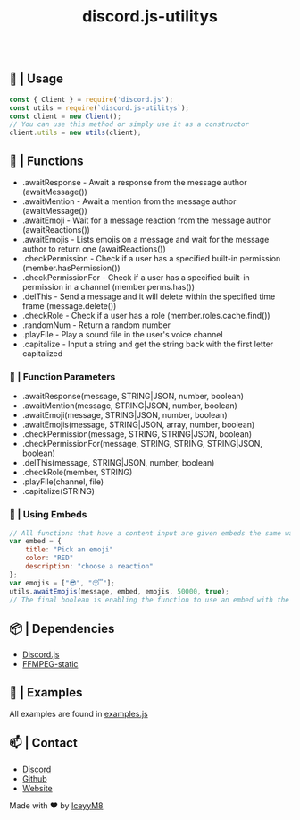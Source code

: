 <h1 align="center">discord.js-utilitys</h1>
<br></br>

## 📃 | Usage
```js
const { Client } = require('discord.js');
const utils = require(`discord.js-utilitys`);
const client = new Client();
// You can use this method or simply use it as a constructor
client.utils = new utils(client);
```

## 🤖 | Functions
* <utils>.awaitResponse - Await a response from the message author (awaitMessage())
* <utils>.awaitMention - Await a mention from the message author (awaitMessage())
* <utils>.awaitEmoji - Wait for a message reaction from the message author (awaitReactions())
* <utils>.awaitEmojis - Lists emojis on a message and wait for the message author to return one (awaitReactions())
* <utils>.checkPermission - Check if a user has a specified built-in permission (member.hasPermission())
* <utils>.checkPermissionFor - Check if a user has a specified built-in permission in a channel (member.perms.has())
* <utils>.delThis - Send a message and it will delete within the specified time frame (message.delete())
* <utils>.checkRole - Check if a user has a role (member.roles.cache.find())
* <utils>.randomNum - Return a random number
* <utils>.playFile - Play a sound file in the user's voice channel
* <utils>.capitalize - Input a string and get the string back with the first letter capitalized
### 📖 | Function Parameters
* <utils>.awaitResponse(message, STRING|JSON, number, boolean)
* <utils>.awaitMention(message, STRING|JSON, number, boolean)
* <utils>.awaitEmoji(message, STRING|JSON, number, boolean)
* <utils>.awaitEmojis(message, STRING|JSON, array, number, boolean)
* <utils>.checkPermission(message, STRING, STRING|JSON, boolean)
* <utils>.checkPermissionFor(message, STRING, STRING, STRING|JSON, boolean)
* <utils>.delThis(message, STRING|JSON, number, boolean)
* <utils>.checkRole(member, STRING)
* <utils>.playFile(channel, file)
* <utils>.capitalize(STRING)
### 📧 | Using Embeds
```js
// All functions that have a content input are given embeds the same way
var embed = {
    title: "Pick an emoji"
    color: "RED"
    description: "choose a reaction"
};
var emojis = ["😎", "😴"];
utils.awaitEmojis(message, embed, emojis, 50000, true);
// The final boolean is enabling the function to use an embed with the inputed arguements
```

## 📦 | Dependencies 
* [Discord.js](https://npmjs.com/package/discord.js)
* [FFMPEG-static](https://npmjs.com/package/ffmpeg-static)

## 📂 | Examples
All examples are found in [examples.js](https://github.com/iceyym8/discord.js-utilitys/blob/main/examples.js)

## 📫 | Contact 
* [Discord](https://discord.gg/37a6wEh8t7)
* [Github](https://github.com/iceyym8)
* [Website](https://iceyym8.dev)

Made with ❤ by [IceyyM8](https://iceyym8.dev)
